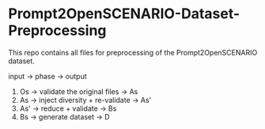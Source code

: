 # Prompt2OpenSCENARIO-Dataset-Preprocessing
This repo contains all files for preprocessing of the Prompt2OpenSCENARIO dataset.

input -> phase -> output

1. Os -> validate the original files -> As
2. As -> inject diversity + re-validate -> As'
3. As' -> reduce + validate -> Bs
4. Bs -> generate dataset -> D